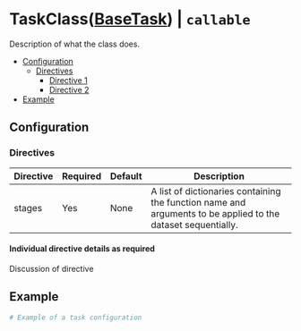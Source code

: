 # TaskClass([BaseTask](./base_task.md)) | `callable`
Description of what the class does.

* [Configuration](#configuration)
  * [Directives](#directives)
    * [Directive 1](#directive_1)
    * [Directive 2](#directive_2)
* [Example](#example)

## Configuration

### Directives

| Directive | Required | Default | Description                                                                                                  |
|-----------|----------|---------|--------------------------------------------------------------------------------------------------------------|
| stages    | Yes      | None    | A list of dictionaries containing the function name and arguments to be applied to the dataset sequentially. |

#### Individual directive details as required
Discussion of directive

## Example
```yaml
# Example of a task configuration

```
